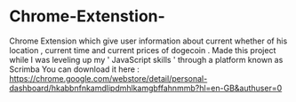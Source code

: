 # Chrome-Extenstion-
Chrome Extension which give user information about current whether of his location , current time and current prices of dogecoin . Made this project while I was leveling up my ' JavaScript skills ' through a platform known as Scrimba
You can download it here : https://chrome.google.com/webstore/detail/personal-dashboard/hkabbnfnkamdlipdmhlkamgbffahnmmb?hl=en-GB&authuser=0
